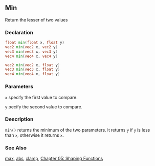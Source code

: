 ## Min
Return the lesser of two values

### Declaration
```glsl
float min(float x, float y)  
vec2 min(vec2 x, vec2 y)  
vec3 min(vec3 x, vec3 y)  
vec4 min(vec4 x, vec4 y)

vec2 min(vec2 x, float y)  
vec3 min(vec3 x, float y)  
vec4 min(vec4 x, float y)
```

### Parameters
```x``` specify the first value to compare.

```y``` pecify the second value to compare.

### Description
```min()``` returns the minimum of the two parameters. It returns ```y``` if ```y``` is less than ```x```, otherwise it returns ```x```.

<div class="simpleFunction" data="y = min(x,0.5); "></div>

### See Also
[max](index.html#max.md), [abs](index.html#abs.md), [clamp](index.html#clamp.md), [Chapter 05: Shaping Functions](../05/)